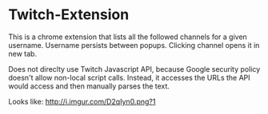 Twitch-Extension
================
This is a chrome extension that lists all the followed channels for a given username.  Username persists between popups.  Clicking channel opens it in new tab.

Does not direclty use Twitch Javascript API, because Google security policy doesn't allow non-local script calls.  Instead, it accesses the URLs the API would access and then manually parses the text.

Looks like: http://i.imgur.com/D2qIyn0.png?1

